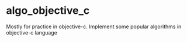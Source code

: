 algo_objective_c
================

Mostly for practice in objective-c. Implement some popular algorithms in objective-c language
